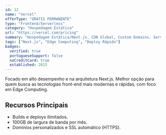 ```yaml
---
id: 12
name: "Vercel"
offerType: "GRÁTIS PERMANENTE"
type: "Frontend/Serverless"
category: "Hospedagem Estática"
url: "https://vercel.com/pricing"
summary: "Hospedagem Estática/Next.js, CDN Global, Custom Domains, Serverless Functions (limite de execuções)."
tags: ["Next.js", "Edge Computing", "Deploy Rápido"]
badges:
  verified: true
  portugueseSupport: false
  noCreditCard: true
  established: 2015
---
```


Focado em alto desempenho e na arquitetura Next.js. Melhor opção para quem busca as tecnologias front-end mais modernas e rápidas, com foco em Edge Computing.

## Recursos Principais

- Builds e deploys ilimitados.
- 100GB de largura de banda por mês.
- Domínios personalizados e SSL automático (HTTPS).
